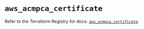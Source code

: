 # `aws_acmpca_certificate`

Refer to the Terraform Registry for docs: [`aws_acmpca_certificate`](https://registry.terraform.io/providers/hashicorp/aws/5.81.0/docs/resources/acmpca_certificate).
